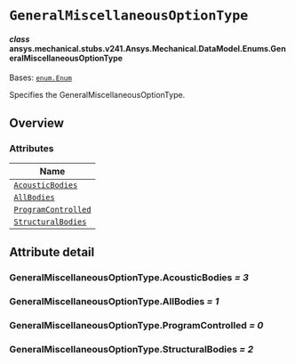 <!-- vale off -->

<a id="generalmiscellaneousoptiontype"></a>

# `GeneralMiscellaneousOptionType`

<a id="ansys.mechanical.stubs.v241.Ansys.Mechanical.DataModel.Enums.GeneralMiscellaneousOptionType"></a>

#### *class* ansys.mechanical.stubs.v241.Ansys.Mechanical.DataModel.Enums.GeneralMiscellaneousOptionType

Bases: [`enum.Enum`](https://docs.python.org/3/library/enum.html#enum.Enum)

Specifies the GeneralMiscellaneousOptionType.

<!-- !! processed by numpydoc !! -->

<a id="overview"></a>

## Overview

### Attributes

| Name |
| -------------------------------------------------------------------------- |
| [`AcousticBodies`](#GeneralMiscellaneousOptionType.AcousticBodies) |
| [`AllBodies`](#GeneralMiscellaneousOptionType.AllBodies) |
| [`ProgramControlled`](#GeneralMiscellaneousOptionType.ProgramControlled) |
| [`StructuralBodies`](#GeneralMiscellaneousOptionType.StructuralBodies) |

<a id="attribute-detail"></a>

## Attribute detail

<a id="GeneralMiscellaneousOptionType.AcousticBodies"></a>

### GeneralMiscellaneousOptionType.AcousticBodies *= 3*

<a id="GeneralMiscellaneousOptionType.AllBodies"></a>

### GeneralMiscellaneousOptionType.AllBodies *= 1*

<a id="GeneralMiscellaneousOptionType.ProgramControlled"></a>

### GeneralMiscellaneousOptionType.ProgramControlled *= 0*

<a id="GeneralMiscellaneousOptionType.StructuralBodies"></a>

### GeneralMiscellaneousOptionType.StructuralBodies *= 2*

<!-- vale on -->
